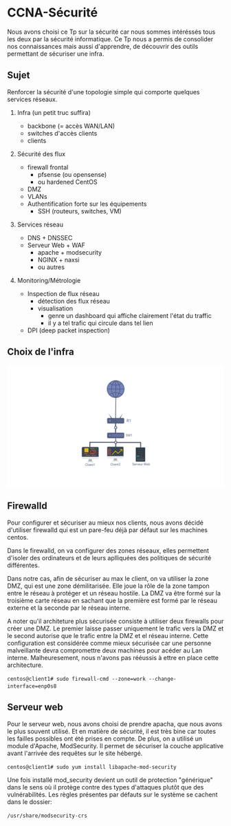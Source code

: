# CCNA-Sécurité

Nous avons choisi ce Tp sur la sécurité car nous sommes intéréssés tous les deux par la sécurité informatique.
Ce Tp nous a permis de consolider nos connaissances mais aussi d'apprendre, de découvrir des outils permettant de sécuriser une infra.

## Sujet

Renforcer la sécurité d'une topologie simple qui comporte quelques services réseaux.

1. Infra (un petit truc suffira)
    * backbone (= accès WAN/LAN)
    * switches d'accès clients
    * clients

2. Sécurité des flux
    * firewall frontal
        * pfsense (ou opensense)
        * ou hardened CentOS
    * DMZ
    * VLANs
    * Authentification forte sur les équipements
        * SSH (routeurs, switches, VM)

3. Services réseau
    * DNS + DNSSEC
    * Serveur Web + WAF
        * apache + modsecurity
        * NGINX + naxsi
        * ou autres

4. Monitoring/Métrologie
    * Inspection de flux réseau
        * détection des flux réseau
        * visualisation
            * genre un dashboard qui affiche clairement l'état du traffic
            * il y a tel trafic qui circule dans tel lien
    * DPI (deep packet inspection)


## Choix de l'infra

![schéma infra](https://github.com/lukihd/CCNA-Securite/blob/master/Annexes/infra.png)

## Firewalld

Pour configurer et sécuriser au mieux nos clients, nous avons décidé d'utiliser firewalld qui est un pare-feu déjà par défaut sur les machines centos.

Dans le firewalld, on va configurer des zones réseaux, elles permettent d'isoler des ordinateurs et de leurs aplliquées des politiques de sécurité différentes. 

Dans notre cas, afin de sécuriser au max le client, on va utiliser la zone DMZ, qui est une zone démilitarisée. Elle joue la rôle de la zone tampon entre le réseau à protéger et un réseau hostile.
La DMZ va être formé sur la troisième carte réseau en sachant que la première est formé par le réseau externe et la seconde par le réseau interne.

A noter qu'il architeture plus sécurisée consiste à utiliser deux firewalls pour créer une DMZ. Le premier laisse passer uniquement le trafic vers la DMZ et le second autorise que le trafic entre la DMZ et el réseau interne. Cette configuration est considérée comme mieux sécurisée car une personne malveillante devra compromettre deux machines pour acéder au Lan interne. Malheuresement, nous n'avons pas rééussis à ettre en place cette architecture.

```centos@client1# sudo firewall-cmd --zone=work --change-interface=enp0s8```

## Serveur web 

Pour le serveur web, nous avons choisi de prendre apacha, que nous avons le plus souvent utilisé. Et en matière de sécurité, il est très bine car toutes les failles possibles ont été prises en compte.
De plus, on a utilisé un module d'Apache, ModSecurity. Il permet de sécuriser la couche applicative avant l'arrivée des requêtes sur le site hébergé.

```centos@client1# sudo yum install libapache-mod-security```

Une fois installé mod_security devient un outil de protection "générique" dans le sens où il protège contre des types d'attaques plutôt que des vulnérabilités.
Les règles présentes par défauts sur le système se cachent dans le dossier:

 ```/usr/share/modsecurity-crs```

